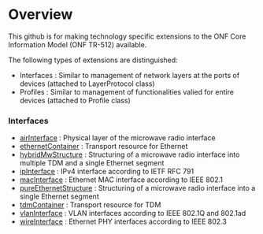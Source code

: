 # Overview
This github is for making technology specific extensions to the ONF Core Information Model (ONF TR-512) available.

The following types of extensions are distinguished:
- Interfaces : Similar to management of network layers at the ports of devices (attached to LayerProtocol class)
- Profiles : Similar to management of functionalities valied for entire devices (attached to Profile class)

### Interfaces
- [airInterface](../../../airInterface) : Physical layer of the microwave radio interface
- [ethernetContainer](../../../ethernetContainer) : Transport resource for Ethernet
- [hybridMwStructure](../../../hybridMwStructure) : Structuring of a microwave radio interface into multiple TDM and a single Ethernet segment
- [ipInterface](../../../ipInterface) : IPv4 interface according to IETF RFC 791
- [macInterface](../../../macInterface) : Ethernet MAC interface according to IEEE 802.1
- [pureEthernetStructure](../../../pureEthernetStructure) : Structuring of a microwave radio interface into a single Ethernet segment
- [tdmContainer](../../../tdmContainer) : Transport resource for TDM
- [vlanInterface](../../../vlanInterface) : VLAN interfaces according to IEEE 802.1Q and 802.1ad
- [wireInterface](../../../wireInterface) : Ethernet PHY interfaces according to IEEE 802.3


